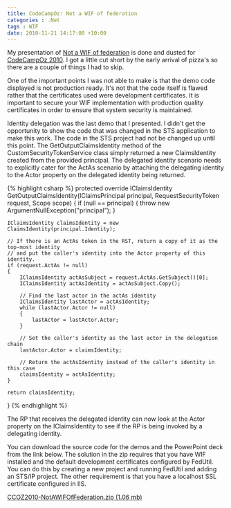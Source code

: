 ```yaml
---
title: CodeCampOz: Not a WIF of federation
categories : .Net
tags : WIF
date: 2010-11-21 14:17:00 +10:00
---
```


My presentation of [Not a WIF of federation][0] is done and dusted for [CodeCampOz 2010][1]. I got a little cut short by the early arrival of pizza's so there are a couple of things I had to skip.

One of the important points I was not able to make is that the demo code displayed is not production ready. It's not that the code itself is flawed rather that the certificates used were development certificates. It is important to secure your WIF implementation with production quality certificates in order to ensure that system security is maintained.

Identity delegation was the last demo that I presented. I didn't get the opportunity to show the code that was changed in the STS application to make this work. The code in the STS project had not be changed up until this point. The GetOutputClaimsIdentity method of the CustomSecurityTokenService class simply returned a new ClaimsIdentity created from the provided principal. The delegated identity scenario needs to explicitly cater for the ActAs scenario by attaching the delegating identity to the Actor property on the delegated identity being returned.

<!--more-->

{% highlight csharp %}
protected override IClaimsIdentity GetOutputClaimsIdentity(IClaimsPrincipal principal, RequestSecurityToken request, Scope scope)
{
    if (null == principal)
    {
        throw new ArgumentNullException("principal");
    }
     
    IClaimsIdentity claimsIdentity = new ClaimsIdentity(principal.Identity);
    
    // If there is an ActAs token in the RST, return a copy of it as the top-most identity
    // and put the caller's identity into the Actor property of this identity.
    if (request.ActAs != null)
    {
        IClaimsIdentity actAsSubject = request.ActAs.GetSubject()[0];
        IClaimsIdentity actAsIdentity = actAsSubject.Copy();
    
        // Find the last actor in the actAs identity
        IClaimsIdentity lastActor = actAsIdentity;
        while (lastActor.Actor != null)
        {
            lastActor = lastActor.Actor;
        }
    
        // Set the caller's identity as the last actor in the delegation chain
        lastActor.Actor = claimsIdentity;
    
        // Return the actAsIdentity instead of the caller's identity in this case
        claimsIdentity = actAsIdentity;
    }
    
    return claimsIdentity;
}
{% endhighlight %}

The RP that receives the delegated identity can now look at the Actor property on the IClaimsIdentity to see if the RP is being invoked by a delegating identity.

You can download the source code for the demos and the PowerPoint deck from the link below. The solution in the zip requires that you have WIF installed and the default development certificates configured by FedUtil. You can do this by creating a new project and running FedUtil and adding an STS/IP project. The other requirement is that you have a localhost SSL certificate configured in IIS.

[CCOZ2010-NotAWIFOfFederation.zip (1.06 mb)][2]

[0]: /2010/07/17/speaking-at-codecampoz/
[1]: http://www.codecampoz.com
[2]: /files/2010/11/CCOZ2010-NotAWIFOfFederation.zip

